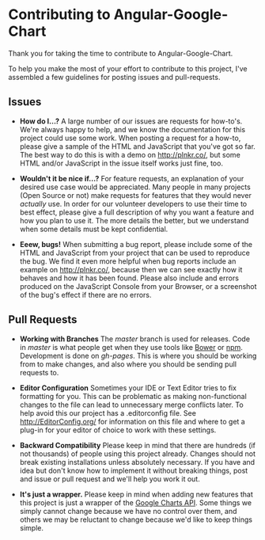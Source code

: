 # Contributing to Angular-Google-Chart
Thank you for taking the time to contribute to Angular-Google-Chart.

To help you make the most of your effort to contribute to this project, I've assembled a few guidelines for posting issues and pull-requests.

## Issues

- **How do I...?** A large number of our issues are requests for how-to's.  We're always happy to help, and we know the documentation for this project could use some work.  When posting a request for a how-to, please give a sample of the HTML and JavaScript that you've got so far.  The best way to do this is with a demo on http://plnkr.co/, but some HTML and/or JavaScript in the issue itself works just fine, too.

- **Wouldn't it be nice if...?** For feature requests, an explanation of your desired use case would be appreciated.  Many people in many projects (Open Source or not) make requests for features that they would never *actually* use.  In order for our volunteer developers to use their time to best effect, please give a full description of why you want a feature and how you plan to use it.  The more details the better, but we understand when some details must be kept confidential.

- **Eeew, bugs!** When submitting a bug report, please include some of the HTML and JavaScript from your project that can be used to reproduce the bug.  We find it even more helpful when bug reports include an example on http://plnkr.co/, because then we can see exactly how it behaves and how it has been found.  Please also include and errors produced on the JavaScript Console from your Browser, or a screenshot of the bug's effect if there are no errors.

## Pull Requests
- **Working with Branches** The *master* branch is used for releases.  Code in *master* is what people get when they use tools like [Bower](http://bower.io/) or [npm](http://npmjs.com/).  Development is done on *gh-pages*.  This is where you should be working from to make changes, and also where you should be sending pull requests to.

- **Editor Configuration** Sometimes your IDE or Text Editor tries to fix formatting for you. This can be problematic as making non-functional changes to the file can lead to unnecessary merge conflicts later.  To help avoid this our project has a .editorconfig file. See http://EditorConfig.org/ for information on this file and where to get a plug-in for your editor of choice to work with these settings.

- **Backward Compatibility** Please keep in mind that there are hundreds (if not thousands) of people using this project already.  Changes should not break existing installations unless absolutely necessary.  If you have and idea but don't know how to implement it without breaking things, post and issue or pull request and we'll help you work it out.

- **It's just a wrapper.** Please keep in mind when adding new features that this project is just a wrapper of the [Google Charts API](http://developers.google.com/chart/).  Some things we simply cannot change because we have no control over them, and others we may be reluctant to change because we'd like to keep things simple.
